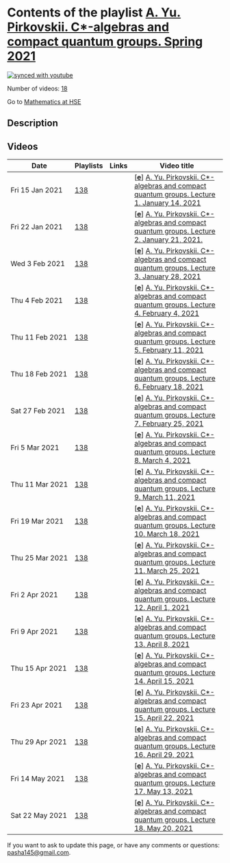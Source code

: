 # Contents of the playlist [A. Yu. Pirkovskii. C*-algebras and compact quantum groups. Spring 2021](https://www.youtube.com/playlist?list=PLq3E5oubNNoAZi6W7968tNkSnIGTt4hEn)

[![synced with youtube](https://img.shields.io/github/last-commit/mathphysschool/mathphysschool.github.io/autoupdate1?label=synced%20with%20youtube)](https://github.com/mathphysschool/mathphysschool.github.io/commits/autoupdate1)

Number of videos: [18](#videos)

Go to [Mathematics at HSE](../README.md)

## Description



## Videos

|Date|Playlists|Links|Video title|
|---|---|---|---|
| Fri&nbsp;15&nbsp;Jan&nbsp;2021 | [138](../playlists/138 "A. Yu. Pirkovskii. C&#42;-algebras and compact quantum groups. Spring 2021") |  | [[**e**](https://studio.youtube.com/video/B_HtPQrKBaU/edit "Edit")] [A. Yu. Pirkovskii. C&#42;-algebras and compact quantum groups. Lecture 1. January 14, 2021](https://www.youtube.com/watch?v=B_HtPQrKBaU&list=PLq3E5oubNNoAZi6W7968tNkSnIGTt4hEn) |
| Fri&nbsp;22&nbsp;Jan&nbsp;2021 | [138](../playlists/138 "A. Yu. Pirkovskii. C&#42;-algebras and compact quantum groups. Spring 2021") |  | [[**e**](https://studio.youtube.com/video/mxzQ_byW0WA/edit "Edit")] [A. Yu. Pirkovskii. C&#42;-algebras and compact quantum groups. Lecture 2. January 21, 2021.](https://www.youtube.com/watch?v=mxzQ_byW0WA&list=PLq3E5oubNNoAZi6W7968tNkSnIGTt4hEn) |
| Wed&nbsp;3&nbsp;Feb&nbsp;2021 | [138](../playlists/138 "A. Yu. Pirkovskii. C&#42;-algebras and compact quantum groups. Spring 2021") |  | [[**e**](https://studio.youtube.com/video/1MzXqjxtpEE/edit "Edit")] [A. Yu. Pirkovskii. C&#42;-algebras and compact quantum groups. Lecture 3. January 28, 2021](https://www.youtube.com/watch?v=1MzXqjxtpEE&list=PLq3E5oubNNoAZi6W7968tNkSnIGTt4hEn) |
| Thu&nbsp;4&nbsp;Feb&nbsp;2021 | [138](../playlists/138 "A. Yu. Pirkovskii. C&#42;-algebras and compact quantum groups. Spring 2021") |  | [[**e**](https://studio.youtube.com/video/gxltfJZ1LnA/edit "Edit")] [A. Yu. Pirkovskii. C&#42;-algebras and compact quantum groups. Lecture 4. February 4, 2021](https://www.youtube.com/watch?v=gxltfJZ1LnA&list=PLq3E5oubNNoAZi6W7968tNkSnIGTt4hEn) |
| Thu&nbsp;11&nbsp;Feb&nbsp;2021 | [138](../playlists/138 "A. Yu. Pirkovskii. C&#42;-algebras and compact quantum groups. Spring 2021") |  | [[**e**](https://studio.youtube.com/video/okfaXmGaHr0/edit "Edit")] [A. Yu. Pirkovskii. C&#42;-algebras and compact quantum groups. Lecture 5. February 11, 2021](https://www.youtube.com/watch?v=okfaXmGaHr0&list=PLq3E5oubNNoAZi6W7968tNkSnIGTt4hEn) |
| Thu&nbsp;18&nbsp;Feb&nbsp;2021 | [138](../playlists/138 "A. Yu. Pirkovskii. C&#42;-algebras and compact quantum groups. Spring 2021") |  | [[**e**](https://studio.youtube.com/video/x23lNL8UswY/edit "Edit")] [A. Yu. Pirkovskii. C&#42;-algebras and compact quantum groups. Lecture 6. February 18, 2021](https://www.youtube.com/watch?v=x23lNL8UswY&list=PLq3E5oubNNoAZi6W7968tNkSnIGTt4hEn) |
| Sat&nbsp;27&nbsp;Feb&nbsp;2021 | [138](../playlists/138 "A. Yu. Pirkovskii. C&#42;-algebras and compact quantum groups. Spring 2021") |  | [[**e**](https://studio.youtube.com/video/CjmW5LRhqd4/edit "Edit")] [A. Yu. Pirkovskii. C&#42;-algebras and compact quantum groups. Lecture 7. February 25, 2021](https://www.youtube.com/watch?v=CjmW5LRhqd4&list=PLq3E5oubNNoAZi6W7968tNkSnIGTt4hEn) |
| Fri&nbsp;5&nbsp;Mar&nbsp;2021 | [138](../playlists/138 "A. Yu. Pirkovskii. C&#42;-algebras and compact quantum groups. Spring 2021") |  | [[**e**](https://studio.youtube.com/video/1sBcA9HvwLk/edit "Edit")] [A. Yu. Pirkovskii. C&#42;-algebras and compact quantum groups. Lecture 8. March 4, 2021](https://www.youtube.com/watch?v=1sBcA9HvwLk&list=PLq3E5oubNNoAZi6W7968tNkSnIGTt4hEn) |
| Thu&nbsp;11&nbsp;Mar&nbsp;2021 | [138](../playlists/138 "A. Yu. Pirkovskii. C&#42;-algebras and compact quantum groups. Spring 2021") |  | [[**e**](https://studio.youtube.com/video/2rD5sCacxK0/edit "Edit")] [A. Yu. Pirkovskii. C&#42;-algebras and compact quantum groups. Lecture 9. March 11, 2021](https://www.youtube.com/watch?v=2rD5sCacxK0&list=PLq3E5oubNNoAZi6W7968tNkSnIGTt4hEn) |
| Fri&nbsp;19&nbsp;Mar&nbsp;2021 | [138](../playlists/138 "A. Yu. Pirkovskii. C&#42;-algebras and compact quantum groups. Spring 2021") |  | [[**e**](https://studio.youtube.com/video/9oAYwc7TmSo/edit "Edit")] [A. Yu. Pirkovskii. C&#42;-algebras and compact quantum groups. Lecture 10. March 18, 2021](https://www.youtube.com/watch?v=9oAYwc7TmSo&list=PLq3E5oubNNoAZi6W7968tNkSnIGTt4hEn) |
| Thu&nbsp;25&nbsp;Mar&nbsp;2021 | [138](../playlists/138 "A. Yu. Pirkovskii. C&#42;-algebras and compact quantum groups. Spring 2021") |  | [[**e**](https://studio.youtube.com/video/DrGhy8dyQ3k/edit "Edit")] [A. Yu. Pirkovskii. C&#42;-algebras and compact quantum groups. Lecture 11. March 25, 2021](https://www.youtube.com/watch?v=DrGhy8dyQ3k&list=PLq3E5oubNNoAZi6W7968tNkSnIGTt4hEn) |
| Fri&nbsp;2&nbsp;Apr&nbsp;2021 | [138](../playlists/138 "A. Yu. Pirkovskii. C&#42;-algebras and compact quantum groups. Spring 2021") |  | [[**e**](https://studio.youtube.com/video/2MnZZoqlAu8/edit "Edit")] [A. Yu. Pirkovskii. C&#42;-algebras and compact quantum groups. Lecture 12. April 1, 2021](https://www.youtube.com/watch?v=2MnZZoqlAu8&list=PLq3E5oubNNoAZi6W7968tNkSnIGTt4hEn) |
| Fri&nbsp;9&nbsp;Apr&nbsp;2021 | [138](../playlists/138 "A. Yu. Pirkovskii. C&#42;-algebras and compact quantum groups. Spring 2021") |  | [[**e**](https://studio.youtube.com/video/_ARNR7iuPdo/edit "Edit")] [A. Yu. Pirkovskii. C&#42;-algebras and compact quantum groups. Lecture 13. April 8, 2021](https://www.youtube.com/watch?v=_ARNR7iuPdo&list=PLq3E5oubNNoAZi6W7968tNkSnIGTt4hEn) |
| Thu&nbsp;15&nbsp;Apr&nbsp;2021 | [138](../playlists/138 "A. Yu. Pirkovskii. C&#42;-algebras and compact quantum groups. Spring 2021") |  | [[**e**](https://studio.youtube.com/video/H_FEmMdgLro/edit "Edit")] [A. Yu. Pirkovskii. C&#42;-algebras and compact quantum groups. Lecture 14. April 15, 2021](https://www.youtube.com/watch?v=H_FEmMdgLro&list=PLq3E5oubNNoAZi6W7968tNkSnIGTt4hEn) |
| Fri&nbsp;23&nbsp;Apr&nbsp;2021 | [138](../playlists/138 "A. Yu. Pirkovskii. C&#42;-algebras and compact quantum groups. Spring 2021") |  | [[**e**](https://studio.youtube.com/video/XMDXr0xDdhI/edit "Edit")] [A. Yu. Pirkovskii. C&#42;-algebras and compact quantum groups. Lecture 15. April 22, 2021](https://www.youtube.com/watch?v=XMDXr0xDdhI&list=PLq3E5oubNNoAZi6W7968tNkSnIGTt4hEn) |
| Thu&nbsp;29&nbsp;Apr&nbsp;2021 | [138](../playlists/138 "A. Yu. Pirkovskii. C&#42;-algebras and compact quantum groups. Spring 2021") |  | [[**e**](https://studio.youtube.com/video/DTHjLFkqGVQ/edit "Edit")] [A. Yu. Pirkovskii. C&#42;-algebras and compact quantum groups. Lecture 16. April 29, 2021](https://www.youtube.com/watch?v=DTHjLFkqGVQ&list=PLq3E5oubNNoAZi6W7968tNkSnIGTt4hEn) |
| Fri&nbsp;14&nbsp;May&nbsp;2021 | [138](../playlists/138 "A. Yu. Pirkovskii. C&#42;-algebras and compact quantum groups. Spring 2021") |  | [[**e**](https://studio.youtube.com/video/Apg0c14zWwk/edit "Edit")] [A. Yu. Pirkovskii. C&#42;-algebras and compact quantum groups. Lecture 17. May 13, 2021](https://www.youtube.com/watch?v=Apg0c14zWwk&list=PLq3E5oubNNoAZi6W7968tNkSnIGTt4hEn) |
| Sat&nbsp;22&nbsp;May&nbsp;2021 | [138](../playlists/138 "A. Yu. Pirkovskii. C&#42;-algebras and compact quantum groups. Spring 2021") |  | [[**e**](https://studio.youtube.com/video/lRy4-nwftvU/edit "Edit")] [A. Yu. Pirkovskii. C&#42;-algebras and compact quantum groups. Lecture 18. May 20, 2021](https://www.youtube.com/watch?v=lRy4-nwftvU&list=PLq3E5oubNNoAZi6W7968tNkSnIGTt4hEn) |


 If you want to ask to update this page, or have any comments or questions: <pasha145@gmail.com>.